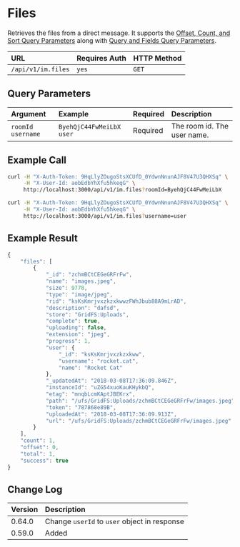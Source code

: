 # Files

Retrieves the files from a direct message. It supports the [Offset, Count, and Sort Query Parameters](../others/offset-and-count-and-sort-info.md) along with [Query and Fields Query Parameters](../others/query-and-fields-info.md).

| URL | Requires Auth | HTTP Method |
| :--- | :--- | :--- |
| `/api/v1/im.files` | `yes` | `GET` |

## Query Parameters

| Argument | Example | Required | Description |
| :--- | :--- | :--- | :--- |
| `roomId`    `username` | `ByehQjC44FwMeiLbX`    `user` | Required | The room id.    The user name. |

## Example Call

```bash
curl -H "X-Auth-Token: 9HqLlyZOugoStsXCUfD_0YdwnNnunAJF8V47U3QHXSq" \
     -H "X-User-Id: aobEdbYhXfu5hkeqG" \
     http://localhost:3000/api/v1/im.files?roomId=ByehQjC44FwMeiLbX
```

```bash
curl -H "X-Auth-Token: 9HqLlyZOugoStsXCUfD_0YdwnNnunAJF8V47U3QHXSq" \
     -H "X-User-Id: aobEdbYhXfu5hkeqG" \
     http://localhost:3000/api/v1/im.files?username=user
```

## Example Result

```javascript
{
    "files": [
        {
            "_id": "zchmBCtCEGeGRFrFw",
            "name": "images.jpeg",
            "size": 9778,
            "type": "image/jpeg",
            "rid": "ksKsKmrjvxzkzxkwwzFWhJbub88A9mLrAD",
            "description": "dafsd",
            "store": "GridFS:Uploads",
            "complete": true,
            "uploading": false,
            "extension": "jpeg",
            "progress": 1,
            "user": {
                "_id": "ksKsKmrjvxzkzxkww",
                "username": "rocket.cat",
                "name": "Rocket Cat"
            },
            "_updatedAt": "2018-03-08T17:36:09.846Z",
            "instanceId": "uZG54xuoKauKHykbQ",
            "etag": "mnqbLcmKAptJBEKrx",
            "path": "/ufs/GridFS:Uploads/zchmBCtCEGeGRFrFw/images.jpeg",
            "token": "787868e89B",
            "uploadedAt": "2018-03-08T17:36:09.913Z",
            "url": "/ufs/GridFS:Uploads/zchmBCtCEGeGRFrFw/images.jpeg"
        }
    ],
    "count": 1,
    "offset": 0,
    "total": 1,
    "success": true
}
```

## Change Log

| Version | Description |
| :--- | :--- |
| 0.64.0 | Change `userId` to `user` object in response |
| 0.59.0 | Added |

